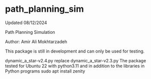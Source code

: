 # path_planning_sim
Updated 08/12/2024


Path Planning Simulation

Author: Amir Ali Mokhtarzadeh

This package is still in development and can only be used for testing.

dynamic_a_star-v2.4.py replace dynamic_a_star-v2.3.py
The package tested for Ubuntu 22  with python3.11 and
in addition to the libraries in Python programs
sudo apt install zenity
